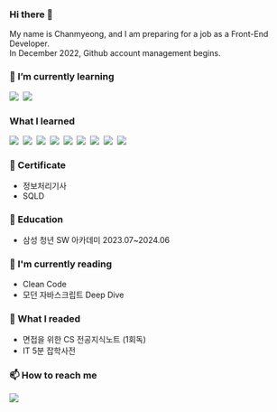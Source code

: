 ### Hi there 👋
My name is Chanmyeong, and I am preparing for a job as a Front-End Developer.<br>
In December 2022, Github account management begins.

### 🌱 I’m currently learning
<img src="https://img.shields.io/badge/TypeScript-2F74C0?style=flat-square&logo=TypeScript&logoColor=white"/>&nbsp;
<img src="https://img.shields.io/badge/NextJS-000000?style=flat-square&logo=Next.js&logoColor=white"/>&nbsp;

### What I learned
<img src="https://img.shields.io/badge/HTML-E96228?style=flat-square&logo=html&logoColor=white"/>&nbsp;
<img src="https://img.shields.io/badge/CSS-146EB0?style=flat-square&logo=css&logoColor=white"/>&nbsp;
<img src="https://img.shields.io/badge/JavaScript-F7DF1E?style=flat-square&logo=JavaScript&logoColor=white"/>&nbsp;
<img src="https://img.shields.io/badge/Java-007396?style=flat-square&logo=Java&logoColor=white"/>&nbsp;
<img src="https://img.shields.io/badge/Spring-6DB33F?style=flat-square&logo=Spring&logoColor=white"/>&nbsp;
<img src="https://img.shields.io/badge/Spring Boot-6DB33F?style=flat-square&logo=Spring Boot&logoColor=white"/>&nbsp;
<img src="https://img.shields.io/badge/MySQL-00718B?style=flat-square&logo=MySQL&logoColor=white"/>&nbsp;
<img src="https://img.shields.io/badge/Vue3-00B77E?style=flat-square&logo=Vue.js&logoColor=white"/>&nbsp;
<img src="https://img.shields.io/badge/React-5ED3F3?style=flat-square&logo=React&logoColor=white"/>&nbsp;

### 🪪 Certificate
- 정보처리기사
- SQLD

### 🏫 Education
- 삼성 청년 SW 아카데미 2023.07~2024.06

### 📖 I'm currently reading
- Clean Code
- 모던 자바스크립트 Deep Dive
### 📘 What I readed
- 면접을 위한 CS 전공지식노트 (1회독)
- IT 5분 잡학사전

### 📫 How to reach me
<img src="https://img.shields.io/badge/chanmyeongwoo@gmail.com-EA4335?style=flat-square&logo=Gmail&logoColor=white"/>&nbsp;

<!-- <a href="https://chanmyeong.tistory.com/"><img src="https://img.shields.io/badge/My Blog-000000?style=flat-square&logo=Tistory&logoColor=white&link=https://chanmyeong.tistory.com/"/></a>&nbsp;
 -->
<!-- <a href="https://twitter.com/JavaBackDev/"><img src="https://img.shields.io/badge/Twitter-1DA1F2?style=flat-square&logo=Twitter&logoColor=white&link=https://twitter.com/JavaBackDev/"/></a>&nbsp;
 -->

<!-- <img src="https://img.shields.io/badge/기술이름-#제외색상번호?style=for-the-badge&logo=아이콘이름&logoColor=white"> -->
<!-- <a href="링크걸_주소"><img src="https://img.shields.io/badge/쓰고자하는_텍스트-컬러코드?style=flat-square&logo=simpleicons에서_아이콘이름&logoColor=white&link=내링크"/></a>&nbsp;
 -->

<!--
아이콘 예시
<img src="https://img.shields.io/badge/Spring Security-6DB33F?style=flat-square&logo=Spring Security&logoColor=white"/>&nbsp;
<img src="https://img.shields.io/badge/Algorithms-00BCB4?style=flat-square&logo=The Algorithms&logoColor=white"/>&nbsp;
<img src="https://img.shields.io/badge/AWS-232F3E?style=flat-square&logo=Amazon AWS&logoColor=white"/>&nbsp;
-->

<!--
**chanmyeong/chanmyeong** is a ✨ _special_ ✨ repository because its `README.md` (this file) appears on your GitHub profile.

Here are some ideas to get you started:

- 🔭 I’m currently working on ...
- 🌱 I’m currently learning ...
- 👯 I’m looking to collaborate on ...
- 🤔 I’m looking for help with ...
- 💬 Ask me about ...
- 📫 How to reach me: ...
- 😄 Pronouns: ...
- ⚡ Fun fact: ...
-->


